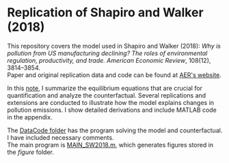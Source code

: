 # Replication of Shapiro and Walker (2018)

This repository covers the model used in Shapiro and Walker (2018): *Why is pollution from US manufacturing declining? The roles of environmental regulation, productivity, and trade.* *American Economic Review*, 108(12), 3814–3854.  
Paper and original replication data and code can be found at [AER's website](https://www.aeaweb.org/articles?id=10.1257/aer.20151272).

In this [note](https://github.com/luowenjie1/Replication_SW2018/blob/main/Writing/Manuscript.pdf), I summarize the equilibrium equations that are crucial for quantification and analyze the counterfactual. Several replications and extensions are conducted to illustrate how the model explains changes in pollution emissions. I show detailed derivations and include MATLAB code in the appendix.

The [DataCode folder](https://github.com/luowenjie1/Replication_SW2018/tree/main/DataCode) has the program solving the model and counterfactual. I have included necessary comments.  
The main program is [MAIN_SW2018.m](https://github.com/luowenjie1/Replication_SW2018/blob/main/DataCode/MAIN_SW2018.m), which generates figures stored in the *figure* folder.
